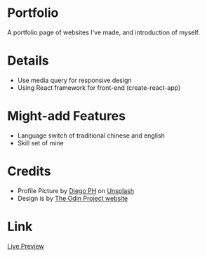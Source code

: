 # Portfolio
A portfolio page of websites I've made, and introduction of myself.
# Details
- Use media query for responsive design
- Using React framework for front-end (create-react-app)
# Might-add Features
- Language switch of traditional chinese and english
- Skill set of mine
# Credits
- Profile Picture by <a href="https://unsplash.com/@jdiegoph?utm_source=unsplash&utm_medium=referral&utm_content=creditCopyText">Diego PH</a> on <a href="https://unsplash.com/s/photos/star?utm_source=unsplash&utm_medium=referral&utm_content=creditCopyText">Unsplash</a>
- Design is by [The Odin Project website](https://www.theodinproject.com/)
# Link
[Live Preview](https://ascodeasice.github.io/portfolio_page/)